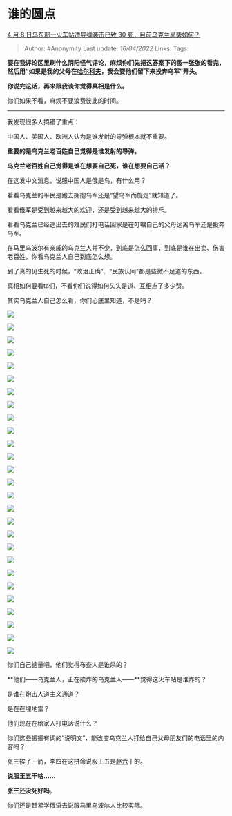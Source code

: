 # 谁的圆点
[4 月 8 日乌东部一火车站遭导弹袭击已致 30 死，目前乌克兰局势如何？](https://www.zhihu.com/question/526760724/answer/2431848519)

> Author: #Anonymity
> Last update: *16/04/2022*
> Links:
> Tags:

**要在我评论区里刷什么阴阳怪气评论，麻烦你们先把这答案下的图一张张的看完，然后用“如果是我的父母在[哈尔科夫](https://www.zhihu.com/search?q=%E5%93%88%E5%B0%94%E7%A7%91%E5%A4%AB&search_source=Entity&hybrid_search_source=Entity&hybrid_search_extra=%7B%22sourceType%22%3A%22answer%22%2C%22sourceId%22%3A2431848519%7D)，我会要他们留下来投奔乌军”开头。**

**你说完这话，再来跟我谈你觉得真相是什么。**

你们如果不看，麻烦不要浪费彼此的时间。

---

我发现很多人搞错了重点：

中国人、美国人、欧洲人认为是谁发射的导弹根本就不重要。

**重要的是乌克兰老百姓自己觉得是谁发射的导弹。**

**乌克兰老百姓自己觉得是谁在想要自己死，谁在想要自己活？**

在这发中文消息，说服中国人是俄是乌，有什么用？

看看乌克兰的平民是跑去拥抱乌军还是“望乌军而旋走”就知道了。

看看俄军是受到越来越大的欢迎，还是受到越来越大的排斥。

看看乌克兰已经逃出去的难民们打电话回家是在叮嘱自己的父母远离乌军还是投奔乌军。

在马里乌波尔有亲戚的乌克兰人并不少，到底是怎么回事，到底是谁在出卖、伤害老百姓，你看乌克兰人自己到底怎么想。

到了真的见生死的时候，“政治正确”、“民族认同”都是些微不足道的东西。

真相如何要看ta们，不看你们说得如何头头是道、互相点了多少赞。

其实乌克兰人自己怎么看，你们心底里知道，不是吗？

![](https://pic3.zhimg.com/50/v2-5c1561ea10f40f9a40f9429fcad87a40_720w.jpg?source=1940ef5c)

![](https://pica.zhimg.com/50/v2-c5648d96caebf5c607bdcf8a0e36c8e7_720w.jpg?source=1940ef5c)

![](https://pic2.zhimg.com/50/v2-aec9b524febe3408d4e0d6303ba5bd40_720w.jpg?source=1940ef5c)

![](https://pica.zhimg.com/50/v2-87fa11dadc3fdc708ee029f121aeead7_720w.jpg?source=1940ef5c)

![](https://pica.zhimg.com/50/v2-89e90e1a8017287a1a51a1e3f588a119_720w.jpg?source=1940ef5c)

![](https://pic3.zhimg.com/50/v2-f59159504b8eaf26a193ec3021b262a8_720w.jpg?source=1940ef5c)

![](https://pic2.zhimg.com/50/v2-830b0f2e28747098358721934f57522b_720w.jpg?source=1940ef5c)

![](https://pic2.zhimg.com/50/v2-04c6ed438c8b0cab45429586c3196fb0_720w.jpg?source=1940ef5c)

![](https://pic1.zhimg.com/50/v2-37d3c18188814c81e402bda3ac1db4c7_720w.jpg?source=1940ef5c)

![](https://pic1.zhimg.com/50/v2-9a9833fa2e75451cfee1e4d0407da6aa_720w.jpg?source=1940ef5c)

![](https://pic3.zhimg.com/50/v2-6d057f3818120d21da529699cb08f43a_720w.jpg?source=1940ef5c)

![](https://pic2.zhimg.com/50/v2-5bf74fddb83248b34efe7cdc37d49886_720w.jpg?source=1940ef5c)

![](https://pic1.zhimg.com/50/v2-c2252899648f5a954f86c56bc50a542f_720w.jpg?source=1940ef5c)

![](https://pica.zhimg.com/50/v2-344ebe40759d57df047bf6a2dfc8cbd5_720w.jpg?source=1940ef5c)

![](https://pic2.zhimg.com/50/v2-b2d68d6a0072a8294d7e7db1516df77a_720w.jpg?source=1940ef5c)

![](https://pic3.zhimg.com/50/v2-2e90f641eb1420ce29fd24ee34124d62_720w.jpg?source=1940ef5c)

![](https://pic2.zhimg.com/50/v2-48fe581b1757edb9666357e25a11605f_720w.jpg?source=1940ef5c)

![](https://pic3.zhimg.com/50/v2-5c496b295bec425b1a98c43c8159ae79_720w.jpg?source=1940ef5c)

![](https://pic1.zhimg.com/50/v2-e14c4182165ddf9948b0b8d030dec4ab_720w.jpg?source=1940ef5c)

![](https://pica.zhimg.com/50/v2-f404db26f359136525b31315921d344d_720w.jpg?source=1940ef5c)

![](https://pic1.zhimg.com/50/v2-44ddf7d67dae41230e524ded3f4a7a11_720w.jpg?source=1940ef5c)

![](https://pic3.zhimg.com/50/v2-0d3765edfdffb3e863953ab330e01ee5_720w.jpg?source=1940ef5c)

![](https://pica.zhimg.com/50/v2-1c229f7ea0f01607173254e13fb7f0c8_720w.jpg?source=1940ef5c)

![](https://pic3.zhimg.com/50/v2-9d0e67d8d6b42b5110191ab144625a31_720w.jpg?source=1940ef5c)

![](https://pic2.zhimg.com/50/v2-cbeb7c8e7672c81a93a2c49a85ade622_720w.jpg?source=1940ef5c)

![](https://pic1.zhimg.com/50/v2-5e59ac16f33e812a94b12cac874b4e3d_720w.jpg?source=1940ef5c)

![](https://pic2.zhimg.com/50/v2-a3e382c8fb085e8ffe833cb84636a02d_720w.jpg?source=1940ef5c)

你们自己掂量吧，他们觉得布查人是谁杀的？

**他们——乌克兰人，正在挨炸的乌克兰人——**觉得这火车站是谁炸的？

是谁在炮击人道主义通道？

是在在埋地雷？

他们现在在给家人打电话说什么？

你们这些振振有词的“说明文”，能改变乌克兰人打给自己父母朋友们的电话里的内容吗？

张三挨了一箭，李四在这拼命说服王五是[赵六](https://www.zhihu.com/search?q=%E8%B5%B5%E5%85%AD&search_source=Entity&hybrid_search_source=Entity&hybrid_search_extra=%7B%22sourceType%22%3A%22answer%22%2C%22sourceId%22%3A2431848519%7D)干的。

**说服王五干啥……**

**张三还没死好吗**。

你们还是赶紧学俄语去说服马里乌波尔人比较实际。
